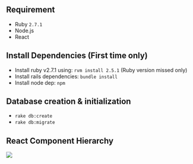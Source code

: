 ## Requirement
- Ruby `2.7.1`
- Node.js
- React

## Install Dependencies (First time only)
- Install ruby v2.7.1 using: `rvm install 2.5.1` (Ruby version missed only)
- Install rails dependencies: `bundle install`
- Install node dep: `npm`

## Database creation & initialization
- `rake db:create`
- `rake db:migrate`

## React Component Hierarchy 

<img src="../thunder-client/src/components.png" />

